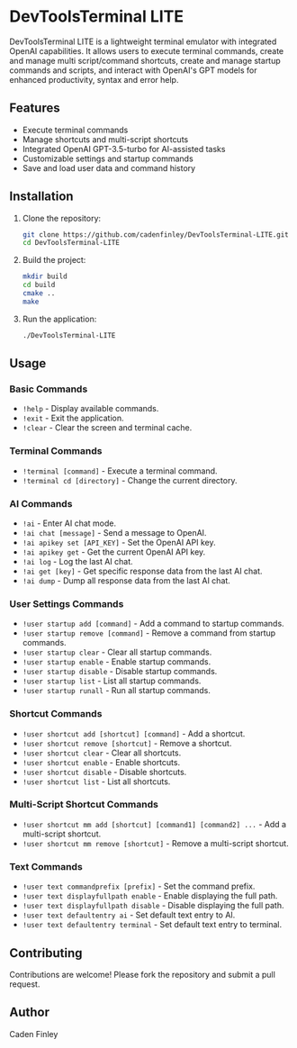 # DevToolsTerminal LITE

DevToolsTerminal LITE is a lightweight terminal emulator with integrated OpenAI capabilities. It allows users to execute terminal commands, create and manage multi script/command shortcuts, create and manage startup commands and scripts, and interact with OpenAI's GPT models for enhanced productivity, syntax and error help.

## Features

- Execute terminal commands
- Manage shortcuts and multi-script shortcuts
- Integrated OpenAI GPT-3.5-turbo for AI-assisted tasks
- Customizable settings and startup commands
- Save and load user data and command history

## Installation

1. Clone the repository:
    ```sh
    git clone https://github.com/cadenfinley/DevToolsTerminal-LITE.git
    cd DevToolsTerminal-LITE
    ```

2. Build the project:
    ```sh
    mkdir build
    cd build
    cmake ..
    make
    ```

3. Run the application:
    ```sh
    ./DevToolsTerminal-LITE
    ```

## Usage

### Basic Commands

- `!help` - Display available commands.
- `!exit` - Exit the application.
- `!clear` - Clear the screen and terminal cache.

### Terminal Commands

- `!terminal [command]` - Execute a terminal command.
- `!terminal cd [directory]` - Change the current directory.

### AI Commands

- `!ai` - Enter AI chat mode.
- `!ai chat [message]` - Send a message to OpenAI.
- `!ai apikey set [API_KEY]` - Set the OpenAI API key.
- `!ai apikey get` - Get the current OpenAI API key.
- `!ai log` - Log the last AI chat.
- `!ai get [key]` - Get specific response data from the last AI chat.
- `!ai dump` - Dump all response data from the last AI chat.

### User Settings Commands

- `!user startup add [command]` - Add a command to startup commands.
- `!user startup remove [command]` - Remove a command from startup commands.
- `!user startup clear` - Clear all startup commands.
- `!user startup enable` - Enable startup commands.
- `!user startup disable` - Disable startup commands.
- `!user startup list` - List all startup commands.
- `!user startup runall` - Run all startup commands.

### Shortcut Commands

- `!user shortcut add [shortcut] [command]` - Add a shortcut.
- `!user shortcut remove [shortcut]` - Remove a shortcut.
- `!user shortcut clear` - Clear all shortcuts.
- `!user shortcut enable` - Enable shortcuts.
- `!user shortcut disable` - Disable shortcuts.
- `!user shortcut list` - List all shortcuts.

### Multi-Script Shortcut Commands

- `!user shortcut mm add [shortcut] [command1] [command2] ...` - Add a multi-script shortcut.
- `!user shortcut mm remove [shortcut]` - Remove a multi-script shortcut.

### Text Commands

- `!user text commandprefix [prefix]` - Set the command prefix.
- `!user text displayfullpath enable` - Enable displaying the full path.
- `!user text displayfullpath disable` - Disable displaying the full path.
- `!user text defaultentry ai` - Set default text entry to AI.
- `!user text defaultentry terminal` - Set default text entry to terminal.

## Contributing

Contributions are welcome! Please fork the repository and submit a pull request.

## Author

Caden Finley
